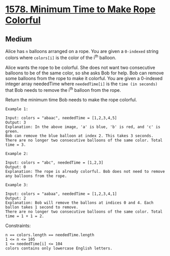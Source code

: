 # [1578. Minimum Time to Make Rope Colorful](https://leetcode.com/problems/minimum-time-to-make-rope-colorful)

## Medium

Alice has `n` balloons arranged on a rope. You are given a `0-indexed` string colors where `colors[i]` is the color of the i<sup>th</sup> balloon.

Alice wants the rope to be colorful. She does not want two consecutive balloons to be of the same color, so she asks Bob for help. Bob can remove some balloons from the rope to make it colorful. You are given a 0-indexed integer array neededTime where `neededTime[i]` is the `time (in seconds)` that Bob needs to remove the i<sup>th</sup> balloon from the rope.

Return the minimum time Bob needs to make the rope colorful.

```
Example 1:

Input: colors = "abaac", neededTime = [1,2,3,4,5]
Output: 3
Explanation: In the above image, 'a' is blue, 'b' is red, and 'c' is green.
Bob can remove the blue balloon at index 2. This takes 3 seconds.
There are no longer two consecutive balloons of the same color. Total time = 3.

Example 2:

Input: colors = "abc", neededTime = [1,2,3]
Output: 0
Explanation: The rope is already colorful. Bob does not need to remove any balloons from the rope.

Example 3:

Input: colors = "aabaa", neededTime = [1,2,3,4,1]
Output: 2
Explanation: Bob will remove the ballons at indices 0 and 4. Each ballon takes 1 second to remove.
There are no longer two consecutive balloons of the same color. Total time = 1 + 1 = 2.
```

Constraints:

```
n == colors.length == neededTime.length
1 <= n <= 105
1 <= neededTime[i] <= 104
colors contains only lowercase English letters.
```
